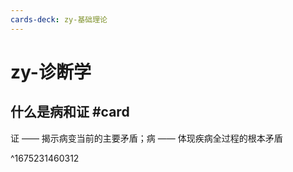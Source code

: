 ```yaml
---
cards-deck: zy-基础理论
---
```


# zy-诊断学

## 什么是病和证 #card
证 —— 揭示病变当前的主要矛盾；病 —— 体现疾病全过程的根本矛盾





























^1675231460312

